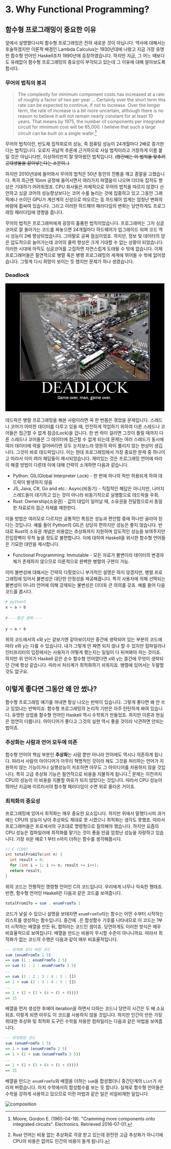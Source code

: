 # 3. Why Functional Programming?

## 함수형 프로그래밍이 중요한 이유

앞에서 설명했다시피 함수형 프로그래밍은 전혀 새로운 것이 아닙니다.
역사에 대해서는 후술하겠지만 이론적 배경인 Lambda Calculus는 1930년대에 나왔고
지금 가장 유명한 함수형 언어인 Haskell조차 1990년에 등장하였습니다.
하지만 지금, 그 어느 때보다도 유례없이 함수형 프로그래밍의 중요성이 부각되고 있는데
그 이유에 대해 알아보도록 합시다.

### 무어의 법칙의 붕괴

> The complexity for minimum component costs has increased at a rate of roughly a factor of two per year ... 
Certainly over the short term this rate can be expected to continue, if not to increase. 
Over the longer term, the rate of increase is a bit more uncertain, 
although there is no reason to believe it will not remain nearly constant for at least 10 years. 
That means by 1975, the number of components per integrated circuit for minimum cost will be 65,000. 
I believe that such a large circuit can be built on a single wafer.[^1]

무어의 법칙이란, 반도체 집적회로의 성능, 즉 컴퓨팅 성능이 24개월마다 2배로 증가한다는 법칙입니다.
오로지 귀납적 추론에 근거하므로 사실 법칙이라고 거창하게 이름 붙일 것은 아닙니다만, 이상하리만치
잘 맞아왔던 법칙입니다. ~~(항간에는 이 법칙을 맞추려 공대생들을 갈아넣는다는 소문이..)~~

하지만 2010년대에 들어와서 무어의 법칙은 50년 동안의 전통을 깨고 종말을 고했습니다.
특히 최근엔 10nm 공정에 들어서면서 여러가지 파열음이 나오며 더더욱 집적도 향상은 기대하기 어려워졌죠.
CPU 회사들은 자체적으로 무어의 법칙을 따르지 않겠다 선언하고 싱글 코어의 성능향상보다는 코어 수를 늘리는 것에
집중하고 있고 그동안 그래픽에나 쓰이던 GPU가 계산계의 신성으로 떠오르는 등 하드웨어 업계는
엄청난 변화의 바람에 휩싸여 있습니다.
그리고 이러한 하드웨어 패러다임의 변화는 당연하게도 프로그래밍 패러다임에 영향을 줍니다.

무어의 법칙은 프로그래머에게 굉장히 훌륭한 법칙이었습니다.
프로그래머는 그저 싱글 코어로 잘 돌아가는 코드를 짜놓으면 24개월마다 하드웨어가 업그레이드 되며
코드 역시 성능이 2배 향상되었습니다. 그야말로 공짜 점심이었죠.
하지만, 정보 및 데이터의 양은 압도적으로 늘어가는데 코어의 쿨럭 향상은 크게 기대할 수 없는 상황이 되었습니다.
이러한 시대에 아직도 싱글코어를 고집하면 자연스럽게 도태될 수 밖에 없습니다.
이제 프로그래머들은 필연적으로 병렬 혹은 병행 프로그래밍의 세계에 뛰어들 수 밖에 없어졌습니다.
그렇게 다시 희망이 보이는 듯 했지만 문제가 하나 생겼습니다.

### Deadlock

![deadlock](image/deadlock.jpg)

데드락은 병렬 프로그래밍을 해본 사람이라면 꼭 한 번쯤은 겪었을 문제입니다.
스레드나 코어가 어떠한 데이터를 다루고 있을 때, 안전하게 작업하기 위하여 다른 스레드나 코어들은 접근할 수 없게
잠금(Lock)을 겁니다. 한 번 락이 걸리면 그것이 풀릴 때까지 다른 스레드나 코어들은 그 데이터에 접근할 수 없게 되는데
문제는 여러 스레드가 동시에 여러 데이터에 락을 걸어버리면 모두 눈치보느라 영원히 락이 풀리지 않는 현상이 생깁니다. 
그것이 바로 데드락입니다. 이는 현대 프로그래밍에서 가장 중요한 문제 중 하나이고 따라서 이미 여러 해답들이 제시되었습니다.
재미있는 것은 프로그래밍 언어에 따라 이 해결 방법이 다른데 이에 대해 간략히 소개하면 다음과 같습니다.

* Python: GIL(Global Interpreter Lock) - 한 번에 하나의 락만 허용되게 하여 데드락이 발생하지 않음
* JS, Java, C#, Go and etc.: Async(비동기) - 직접적인 해답은 아니지만, 나머지 스레드들이 대기하고 있는 것이 아니라 비동기적으로 실행함으로 데드락을 우회.
* Rust: Ownership(소유권) - 값의 대입이 일어날 때, 소유권을 전달함으로서 동일한 자료로의 접근 자체를 제한한다.

이들 방법은 여러모로 다르지만 공통적인 특징은 성능과 편안함 중에 하나만 골라야 된다는 것입니다.
예를 들어 Python의 GIL은 상당히 편하지만 성능은 좋지 않습니다. 반대로 Rust의 소유권 개념은 비용없는 추상화까지 지원하며 압도적인 성능을 보여주지만
진입장벽이 무척 높을 정도로 불편합니다. 이에 대하여 Haskell을 위시한 함수형 언어들은 기묘한 대안을 제시합니다.

* Functional Programming: Immutable - 모든 자료가 불변이라 데이터의 변경자체가 존재하지 않으므로 이론적으로 완벽한 병렬의 구현이 가능.

이미 불변성에 대해서는 간략히 다뤘었으니 부가적인 설명은 하지 않겠지만, 병렬 프로그래밍에 있어서 불변성은 대단한 안정성을 제공해줍니다.
특히 사용자에 의해 선택되는 불변성이 아니라 언어에 의해 강제되는 불변성은 더더욱 큰 의의를 갖죠.
예를 들어 다음 코드를 봅시다.

```python
# python3
x = a + b

#----중간 생략----

y = a + b
```

위의 코드에서의 x와 y는 겉보기엔 같아보이지만 중간에 생략되어 있는 부분의 코드에 따라
x와 y는 다를 수 있습니다. 내가 그렇게 안 짜면 되지 않냐 할 수 있지만 컴파일러나 인터프리터의 입장에서는
사용자가 어떻게 했는지는 일일이 다 뒤져봐야 하는 것이죠.
하지만 위 언어가 Haskell 같은 순수 함수형 언어였다면 x와 y는 중간에 무엇이 생략되던 간에 항상 같습니다.
따라서 처리계가 최적화하기 쉬워지죠. 병렬에 있어서는 두말할 것도 없구요.

## 이렇게 좋다면 그동안 왜 안 썼나?

함수형 프로그래밍 얘기를 꺼내면 항상 나오는 반박이 있습니다. 그렇게 좋다면 왜 안 쓰고 있었냐는 반박이죠.
함수형 프로그래밍의 논리적 기반은 아주 탄탄하게 짜여 있습니다. 유명한 상업용 함수형 언어인 Haskell 역시 수학회가 만들었죠.
하지만 이론과 현실은 엄연히 다릅니다. 아이디어가 좋다고 그것의 실현 역시 좋을 것이라 낙관하면 안되는 법이죠.

### 추상화는 사람과 언어 모두에 의존

함수형 언어의 핵심 부분인 **추상화**는 사람 뿐만 아니라 언어에도 역시나 의존하게 됩니다.
따라서 사람의 아이디어가 아무리 혁명적인 것이라 해도 그것을 처리하는 언어가 지원하지 않는 기능이거나
실행성능이 저조하면 아무도 그 아이디어를 차용하지 않을 것입니다.
특히 고급 추상화 기능은 필연적으로 비용을 지불하게 됩니다.[^2] 문제는 이전까지 CPU의 성능이 이 비용을 지불할 여유가 되지 않았다는 것입니다.
따라서 CPU 성능이 뛰어난 지금에 이르러서야 함수형 패러다임이 수면 위로 올라온 거이죠.

### 최적화의 중요성

프로그래밍에 있어서 최적화는 매우 중요한 요소입니다. 하지만 위에서 말했다시피 과거에는 CPU의 성능이 낮아 추상화도 제대로 못 시켰으니 최적화는 생각도 못했죠.
따라서 프로그래머들은 프로세서의 구조대로 명령형으로 질의해야 했습니다. 하지만 요즘의 CPU 성능은 컴파일러에 최적화를 맡기는 것이 좋을 만큼 엄청난 성능을 자랑하고 있습니다.
가장 쉬운 예로 1 부터 n까지 더하는 함수를 생각해봅시다.

```c
// C (C99)
int totalFrom1To(int n) {
  int result = 0;
  for (int i = 1; i <= n; result += i++);
  return result;
}
```

위의 코드는 전형적인 명령형 언어인 C의 코드입니다. 우리에게 너무나 익숙한 형태죠.
반면, 함수형 언어인 Haskell은 다음과 같은 코드를 보여줍니다.

```haskell
totalFrom1To = sum . enumFromTo 1
```

코드가 낯설 수 있으니 설명을 보태자면 `enumFromTo`라는 함수는 어떤 수부터 시작하는 리스트를 생성하는 함수입니다.
중간에 `.`은 합성함수 기호를 나타내므로 이 코드는 1부터 시작하는 배열을 만든 뒤, 합하라는 코드인 셈이죠.
당연하게도 이러한 방식은 매우 비효율적으로 보여집니다. 배열을 만드는 비용이 무시할 수준이 아니니까요.
따라서 최적화가 없는 코드의 수행은 다음과 같이 매우 비효율적입니다.

```haskell
-- 최적화 갖다 버린 코드
sum (enumFromTo 1 5)
=> sum (1 : enumFromTo 2 5)
=> sum (1 : 2 : enumFromTo 3 5)
..
=> sum (1 : 2 : 3 : 4 : 5 : [])
=> 1 + sum (2 : 3 : 4 : 5 : [])
..
=> 1 + (2 + (3 + (4 + (5 + 0))))
=> 15
```

배열을 먼저 생성한 후에야 iteration을 하면서 더하는 코드니 당연히 시간은 두 배 소요되죠.
이렇게 되면 아무도 이 코드를 사용하지 않을 것입니다. 하지만 인간이 만든 가장 위대한 추상화 및 최적화 도구인 수학을 차용한 컴파일러는 다음과 같은 마법을 보여줍니다.

```haskell
-- 최적화된 코드
sum (enumFromTo 1 5)
=> 1 + sum (enumFromTo 2 5)
=> 1 + (2 + sum (enumFromTo 3 5))
..
=> 1 + (2 + (3 + (4 + (5 + 0))))
=> 15
```

배열을 만드는 `enumFromTo`와 배열을 더하는 `sum`을 합성했더니 중간단계의 `List`가 사라져 버렸습니다.
마치 수학에서의 합성함수를 보는 듯 합니다. 실제로 함수형 언어들은 수학을 강하게 사용하고 있으므로
이런 마법과 같은 일은 비일비재한 일입니다.

![composition](images/composition.png)


[^1]: Moore, Gordon E. (1965-04-19). "Cramming more components onto integrated circuits". Electronics. Retrieved 2016-07-01.
[^2]: Rust 언어는 비용 없는 추상화로 각광 받고 있는데 완전한 고급 추상화가 아니기에 CPU의 비용은 없어도 인간의 비용이 들게 됩니다.
